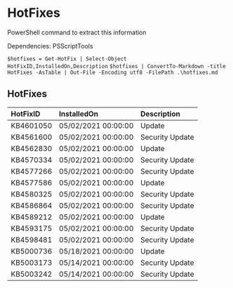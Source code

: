 # HotFixes

PowerShell command to extract this information

Dependencies: PSScriptTools

`$hotfixes = Get-HotFix | Select-Object HotFixID,InstalledOn,Description` `$hotfixes | ConvertTo-Markdown -title HotFixes -AsTable | Out-File -Encoding utf8 -FilePath .\hotfixes.md`

## HotFixes

| HotFixID | InstalledOn | Description |
| :--- | :--- | :--- |
| KB4601050 | 05/02/2021 00:00:00 | Update |
| KB4561600 | 05/02/2021 00:00:00 | Security Update |
| KB4562830 | 05/02/2021 00:00:00 | Update |
| KB4570334 | 05/02/2021 00:00:00 | Security Update |
| KB4577266 | 05/02/2021 00:00:00 | Security Update |
| KB4577586 | 05/02/2021 00:00:00 | Update |
| KB4580325 | 05/02/2021 00:00:00 | Security Update |
| KB4586864 | 05/02/2021 00:00:00 | Security Update |
| KB4589212 | 05/02/2021 00:00:00 | Update |
| KB4593175 | 05/02/2021 00:00:00 | Security Update |
| KB4598481 | 05/02/2021 00:00:00 | Security Update |
| KB5000736 | 05/18/2021 00:00:00 | Update |
| KB5003173 | 05/14/2021 00:00:00 | Security Update |
| KB5003242 | 05/14/2021 00:00:00 | Security Update |

